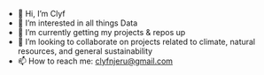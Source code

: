 - 👋 Hi, I’m Clyf
- 👀 I’m interested in all things Data
- 🌱 I’m currently getting my projects & repos up
- 💞️ I’m looking to collaborate on projects related to climate, natural resources, and general sustainability
- 📫 How to reach me: clyfnjeru@gmail.com
  
<!---
Clyf-bits/Clyf-bits is a ✨ special ✨ repository because its `README.md` (this file) appears on your GitHub profile.
You can click the Preview link to take a look at your changes.
--->
